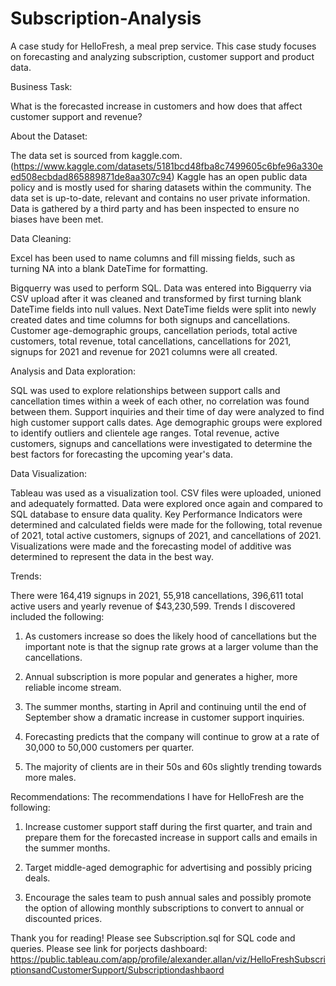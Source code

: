 # Subscription-Analysis
A case study for HelloFresh, a meal prep service. This case study focuses on forecasting and analyzing subscription, customer support and product data.

Business Task:

What is the forecasted increase in customers and how does that affect customer support and revenue?

About the Dataset:

The data set is sourced from kaggle.com.
(https://www.kaggle.com/datasets/5181bcd48fba8c7499605c6bfe96a330eed508ecbdad865889871de8aa307c94)
Kaggle has an open public data policy and is mostly used for sharing datasets within the community. The data set is up-to-date, relevant and contains no user private information. Data is gathered by a third party and has been inspected to ensure no biases have been met.

Data Cleaning:

Excel has been used to name columns and fill missing fields, such as turning NA into a blank DateTime for formatting.
  
Bigquerry was used to perform SQL. Data was entered into Bigquerry via CSV upload after it was cleaned and transformed by first turning blank DateTime fields into null values. Next DateTime fields were split into newly created dates and time columns for both signups and cancellations. Customer age-demographic groups, cancellation periods, total active customers, total revenue, total cancellations, cancellations for 2021, signups for 2021 and revenue for 2021 columns were all created. 

Analysis and Data exploration:

SQL was used to explore relationships between support calls and cancellation times within a week of each other, no correlation was found between them. 
Support inquiries and their time of day were analyzed to find high customer support calls dates.
Age demographic groups were explored to identify outliers and clientele age ranges.
Total revenue, active customers, signups and cancellations were investigated to determine the best factors for forecasting the upcoming year's data.

Data Visualization:

Tableau was used as a visualization tool. CSV files were uploaded, unioned and adequately formatted. Data were explored once again and compared to SQL database to ensure data quality.
Key Performance Indicators were determined and calculated fields were made for the following, total revenue of 2021, total active customers, signups of 2021, and cancellations of 2021.
Visualizations were made and the forecasting model of additive was determined to represent the data in the best way.

Trends:

There were 164,419 signups in 2021, 55,918 cancellations, 396,611 total active users and yearly revenue of $43,230,599. Trends I discovered included the following:

1) As customers increase so does the likely hood of cancellations but the important note is that the signup rate grows at a larger volume than the cancellations.

2) Annual subscription is more popular and generates a higher, more reliable income stream. 

3) The summer months, starting in April and continuing until the end of September show a dramatic increase in customer support inquiries.

4) Forecasting predicts that the company will continue to grow at a rate of 30,000 to 50,000 customers per quarter. 

5) The majority of clients are in their 50s and 60s slightly trending towards more males.

Recommendations:
The recommendations I have for HelloFresh are the following:

1) Increase customer support staff during the first quarter, and train and prepare them for the forecasted increase in support calls and emails in the summer months. 

2) Target middle-aged demographic for advertising and possibly pricing deals. 

3) Encourage the sales team to push annual sales and possibly promote the option of allowing monthly subscriptions to convert to annual or discounted prices.

Thank you for reading! Please see Subscription.sql for SQL code and queries.
Please see link for porjects dashboard: https://public.tableau.com/app/profile/alexander.allan/viz/HelloFreshSubscriptionsandCustomerSupport/Subscriptiondashbaord
